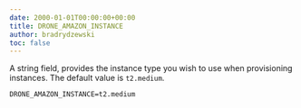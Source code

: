 ```yaml
---
date: 2000-01-01T00:00:00+00:00
title: DRONE_AMAZON_INSTANCE
author: bradrydzewski
toc: false
---
```


A string field, provides the instance type you wish to use
when provisioning instances. The default value is `t2.medium`.

```
DRONE_AMAZON_INSTANCE=t2.medium
```

